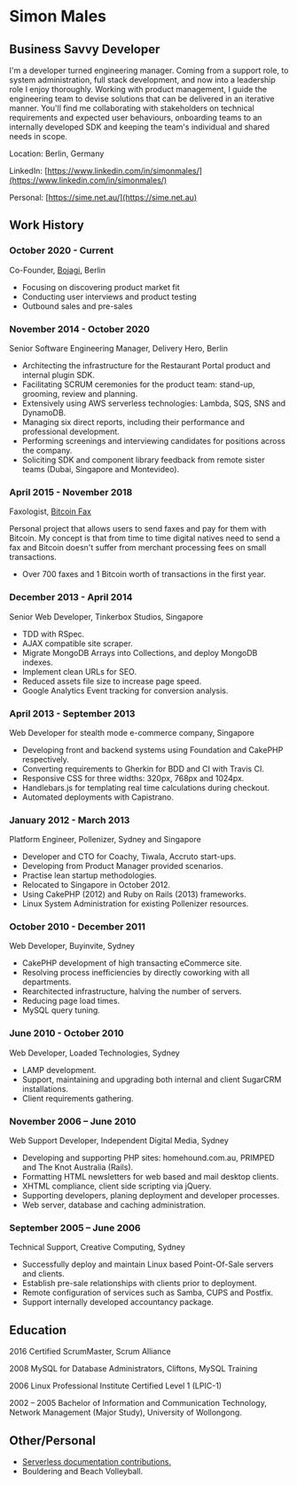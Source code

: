 Simon Males
===========

Business Savvy Developer
------------------------
I'm a developer turned engineering manager. Coming from a support role, to system administration, full stack development, and now into a leadership role I enjoy thoroughly. Working with product management, I guide the engineering team to devise solutions that can be delivered in an iterative manner. You'll find me collaborating with stakeholders on technical requirements and expected user behaviours, onboarding teams to an internally developed SDK and keeping the team's individual and shared needs in scope.

Location: Berlin, Germany

LinkedIn: [https://www.linkedin.com/in/simonmales/](https://www.linkedin.com/in/simonmales/)

Personal: [https://sime.net.au/](https://sime.net.au)

Work History
------------

### October 2020 - Current
Co-Founder, [Bojagi](https://bojagi.io), Berlin

* Focusing on discovering product market fit
* Conducting user interviews and product testing
* Outbound sales and pre-sales

### November 2014 - October 2020
Senior Software Engineering Manager, Delivery Hero, Berlin

* Architecting the infrastructure for the Restaurant Portal product and internal plugin SDK.
* Facilitating SCRUM ceremonies for the product team: stand-up, grooming, review and planning.
* Extensively using AWS serverless technologies: Lambda, SQS, SNS and DynamoDB.
* Managing six direct reports, including their performance and professional development.
* Performing screenings and interviewing candidates for positions across the company.
* Soliciting SDK and component library feedback from remote sister teams (Dubai, Singapore and Montevideo).

### April 2015 - November 2018
Faxologist, [Bitcoin Fax](https://bitcoinfax.net)

Personal project that allows users to send faxes and pay for them with Bitcoin. My concept is that from time to time digital natives need to send a fax and Bitcoin doesn't suffer from merchant processing fees on small transactions.

* Over 700 faxes and 1 Bitcoin worth of transactions in the first year.

### December 2013 - April 2014
Senior Web Developer, Tinkerbox Studios, Singapore

* TDD with RSpec.
* AJAX compatible site scraper.
* Migrate MongoDB Arrays into Collections, and deploy MongoDB indexes.
* Implement clean URLs for SEO.
* Reduced assets file size to increase page speed.
* Google Analytics Event tracking for conversion analysis.

### April 2013 - September 2013
Web Developer for stealth mode e-commerce company, Singapore

* Developing front and backend systems using Foundation and CakePHP respectively.
* Converting requirements to Gherkin for BDD and CI with Travis CI.
* Responsive CSS for three widths: 320px, 768px and 1024px.
* Handlebars.js for templating real time calculations during checkout.
* Automated deployments with Capistrano.

### January 2012 - March 2013
Platform Engineer, Pollenizer, Sydney and Singapore

* Developer and CTO for Coachy, Tiwala, Accruto start-ups.
* Developing from Product Manager provided scenarios.
* Practise lean startup methodologies.
* Relocated to Singapore in October 2012.
* Using CakePHP (2012) and Ruby on Rails (2013) frameworks.
* Linux System Administration for existing Pollenizer resources.

### October 2010 - December 2011
Web Developer, Buyinvite, Sydney

* CakePHP development of high transacting eCommerce site.
* Resolving process inefficiencies by directly coworking with all departments.
* Rearchitected infrastructure, halving the number of servers.
* Reducing page load times.
* MySQL query tuning.

### June 2010 - October 2010
Web Developer, Loaded Technologies, Sydney

* LAMP development.
* Support, maintaining and upgrading both internal and client SugarCRM installations.
* Client requirements gathering.

### November 2006 – June 2010
Web Support Developer, Independent Digital Media, Sydney

* Developing and supporting PHP sites: homehound.com.au, PRIMPED and The Knot Australia (Rails).
* Formatting HTML newsletters for web based and mail desktop clients.
* XHTML compliance, client side scripting via jQuery.
* Supporting developers, planing deployment and developer processes.
* Web server, database and caching administration.

### September 2005 – June 2006
Technical Support, Creative Computing, Sydney

* Successfully deploy and maintain Linux based Point-Of-Sale servers and clients.
* Establish pre-sale relationships with clients prior to deployment.
* Remote configuration of services such as Samba, CUPS and Postfix.
* Support internally developed accountancy package.

Education
---------
2016
Certified ScrumMaster, Scrum Alliance

2008
MySQL for Database Administrators, Cliftons, MySQL Training

2006
Linux Professional Institute Certified Level 1 (LPIC-1)

2002 – 2005
Bachelor of Information and Communication Technology, Network Management (Major Study), University of Wollongong.


Other/Personal
--------------
* [Serverless documentation contributions.](https://github.com/serverless/serverless/commits/master?author=sime)
* Bouldering and Beach Volleyball.
